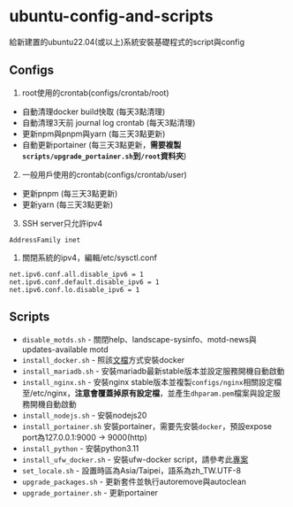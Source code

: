 # ubuntu-config-and-scripts

給新建置的ubuntu22.04(或以上)系統安裝基礎程式的script與config

## Configs
1. root使用的crontab(configs/crontab/root)
  - 自動清理docker build快取 (每天3點清理)
  - 自動清理3天前 journal log crontab (每天3點清理)
  - 更新npm與pnpm與yarn (每三天3點更新)
  - 自動更新portainer (每三天3點更新，**需要複製`scripts/upgrade_portainer.sh`到`/root`資料夾**)

2. 一般用戶使用的crontab(configs/crontab/user)
  - 更新pnpm (每三天3點更新)
  - 更新yarn (每三天3點更新)

3. SSH server只允許ipv4
  ```
  AddressFamily inet
  ```

1. 關閉系統的ipv4，編輯/etc/sysctl.conf
  ```
  net.ipv6.conf.all.disable_ipv6 = 1
  net.ipv6.conf.default.disable_ipv6 = 1
  net.ipv6.conf.lo.disable_ipv6 = 1
  ```

## Scripts
- `disable_motds.sh` - 關閉help、landscape-sysinfo、motd-news與updates-available motd
- `install_docker.sh` - 照該[文檔](https://docs.docker.com/engine/install/ubuntu/)方式安裝docker
- `install_mariadb.sh` - 安裝mariadb最新stable版本並設定服務開機自動啟動
- `install_nginx.sh` - 安裝nginx stable版本並複製`configs/nginx`相關設定檔至/etc/nginx，**注意會覆蓋掉原有設定檔**，並產生`dhparam.pem`檔案與設定服務開機自動啟動
- `install_nodejs.sh` - 安裝nodejs20
- `install_portainer.sh` 安裝portainer，需要先安裝`docker`，預設expose port為127.0.0.1:9000 -> 9000(http)
- `install_python` - 安裝python3.11
- `install_ufw_docker.sh` - 安裝ufw-docker script，請參考此[專案](https://github.com/chaifeng/ufw-docker#ufw-docker-%E5%B7%A5%E5%85%B7)
- `set_locale.sh` - 設置時區為Asia/Taipei，語系為zh_TW.UTF-8
- `upgrade_packages.sh` - 更新套件並執行autoremove與autoclean
- `upgrade_portainer.sh` - 更新portainer
